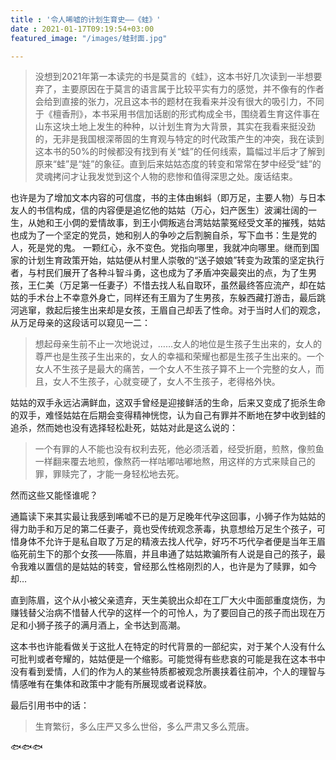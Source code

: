 ```yaml
---
title : '令人唏嘘的计划生育史——《蛙》'
date : 2021-01-17T09:19:54+03:00
featured_image: "/images/蛙封面.jpg"

---
```


>没想到2021年第一本读完的书是莫言的《蛙》，这本书好几次读到一半想要弃了，主要原因在于莫言的语言属于比较平实有力的感觉，并不像有的作者会给到直接的张力，况且这本书的题材在我看来并没有很大的吸引力，不同于《檀香刑》，本书采用书信加话剧的形式构成全书，围绕着生育这件事在山东这块土地上发生的种种，以计划生育为大背景，其实在我看来挺没劲的，无非是我国根深蒂固的生育观与特定的时代政策产生的冲突，我在读到这本书的50%的时候都没有找到有关“蛙”的任何线索，篇幅过半后才了解到原来“蛙”是“娃”的象征。直到后来姑姑态度的转变和常常在梦中经受“蛙”的灵魂拷问才让我发觉到这个人物的悲惨和值得深思之处。废话结束。
<!--more-->



也许是为了增加文本内容的可信度，书的主体由蝌蚪（即万足，主要人物）与日本友人的书信构成，信的内容便是追忆他的姑姑（万心，妇产医生）波澜壮阔的一生，从她和王小倜的爱情故事，到王小倜叛逃台湾姑姑蒙冤经受文革的摧残，姑姑也成为了一个坚定的党员，她和别人的争吵之后割腕自杀，写下血书：生是党的人，死是党的鬼。 一颗红心，永不变色。党指向哪里，我就冲向哪里。继而到国家的计划生育政策开始，姑姑便从村里人崇敬的“送子娘娘”转变为政策的坚定执行者，与村民们展开了各种斗智斗勇，这也成为了矛盾冲突最突出的点，为了生男孩，王仁美（万足第一任妻子）不惜去找人私自取环，虽然最终答应流产，却在姑姑的手术台上不幸意外身亡，同样还有王眉为了生男孩，东躲西藏打游击，最后跳河逃窜，救起后接生出来却是女孩，王眉自己却丢了性命。对于当时人们的观念，从万足母亲的这段话可以窥见一二：

>想起母亲生前不止一次地说过，……女人的地位是生孩子生出来的，女人的尊严也是生孩子生出来的，女人的幸福和荣耀也都是生孩子生出来的。一个女人不生孩子是最大的痛苦，一个女人不生孩子算不上一个完整的女人，而且，女人不生孩子，心就变硬了，女人不生孩子，老得格外快。

姑姑的双手永远沾满鲜血，这双手曾经是迎接鲜活的生命，后来又变成了扼杀生命的双手，难怪姑姑在后期会变得精神恍惚，认为自己有罪并不断地在梦中收到蛙的追杀，然而她也没有选择轻松赴死，姑姑对此是这么说的：

>一个有罪的人不能也没有权利去死，他必须活着，经受折磨，煎熬，像煎鱼一样翻来覆去地煎，像熬药一样咕嘟咕嘟地熬，用这样的方式来赎自己的罪，罪赎完了，才能一身轻松地去死。

然而这些又能怪谁呢？

通篇读下来其实最让我感到唏嘘不已的是万足晚年代孕这回事，小狮子作为姑姑的得力助手和万足的第二任妻子，竟也受传统观念荼毒，执意想给万足生个孩子，可惜身体不允许于是私自取了万足的精液去找人代孕，好巧不巧代孕者便是当年王眉临死前生下的那个女孩——陈眉，并且串通了姑姑欺骗所有人说是自己的孩子，最令我难以置信的是姑姑的转变，曾经那么性格刚烈的人，也许是为了赎罪，如今却…

直到陈眉，这个从小被父亲遗弃，天生美貌出众却在工厂大火中面部重度烧伤，为赚钱替父治病不惜替人代孕的这样一个的可怜人，为了要回自己的孩子而出现在万足和小狮子孩子的满月酒上，全书达到高潮。

这本书也许能看做关于这批人在特定的时代背景的一部纪实，对于某个人没有什么可批判或者夸耀的，姑姑便是一个缩影。可能觉得有些悲哀的可能是我在这本书中没有看到爱情，人们的作为人的某些特质都被观念所裹挟着往前冲，个人的理智与情感唯有在集体和政策中才能有所展现或者说释放。

最后引用书中的话：

>生育繁衍，多么庄严又多么世俗，多么严肃又多么荒唐。

🐟🐟🐟
